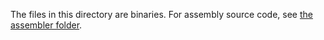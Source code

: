 The files in this directory are binaries.  For assembly source code,
see [the assembler folder](../assembler).

